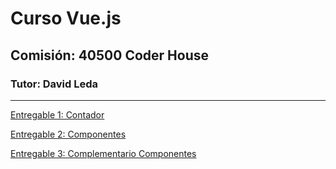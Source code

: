 # Curso Vue.js
## Comisión: 40500 Coder House
### Tutor: David Leda

---

[Entregable 1: Contador](./entregable-contador/)

[Entregable 2: Componentes](./entregable-componentes/)

[Entregable 3: Complementario Componentes](./entregable-componentes-sfc/)
